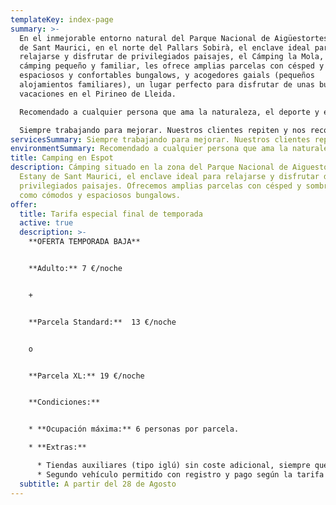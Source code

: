 ```yaml
---
templateKey: index-page
summary: >-
  En el inmejorable entorno natural del Parque Nacional de Aigüestortes y Estany
  de Sant Maurici, en el norte del Pallars Sobirà, el enclave ideal para
  relajarse y disfrutar de privilegiados paisajes, el Cámping la Mola, un
  cámping pequeño y familiar, les ofrece amplias parcelas con césped y sombra,
  espaciosos y confortables bungalows, y acogedores gaials (pequeños
  alojamientos familiares), un lugar perfecto para disfrutar de unas buenas
  vacaciones en el Pirineo de Lleida.

  Recomendado a cualquier persona que ama la naturaleza, el deporte y el silencio.

  Siempre trabajando para mejorar. Nuestros clientes repiten y nos recomiendan.
servicesSummary: Siempre trabajando para mejorar. Nuestros clientes repiten y nos recomiendan
environmentSummary: Recomendado a cualquier persona que ama la naturaleza, el deporte y el silencio
title: Camping en Espot
description: Cámping situado en la zona del Parque Nacional de Aiguestortes i
  Estany de Sant Maurici, el enclave ideal para relajarse y disfrutar de
  privilegiados paisajes. Ofrecemos amplias parcelas con césped y sombra, así
  como cómodos y espaciosos bungalows.
offer:
  title: Tarifa especial final de temporada
  active: true
  description: >-
    **O﻿FERTA TEMPORADA BAJA**


    **A﻿dulto:** 7 €/noche  


    +﻿


    **Parcela Standard:**  13 €/noche


    o﻿


    **Parcela XL:** 19 €/noche


    **Condiciones:**


    * **Ocupación máxima:** 6 personas por parcela.

    * **Extras:**

      * Tiendas auxiliares (tipo iglú) sin coste adicional, siempre que estén dentro de los límites de la parcela.
      * Segundo vehículo permitido con registro y pago según la tarifa vigente, debe estacionarse en la misma parcela.
  subtitle: A partir del 28 de Agosto
---
```

